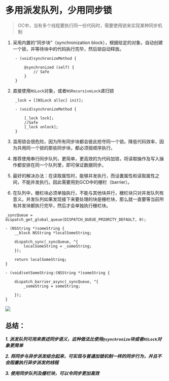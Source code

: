 # 多用派发队列，少用同步锁
> OC中，当有多个线程要执行同一份代码时，需要使用锁来实现某种同步机制

1. 采用内置的“同步块”（synchronization block），根据给定的对象，自动创建一个锁，并等待块中的代码执行完毕，然后锁自动释放。
		
		- (void)synchronizeMethod {
    
    		@synchronized (self) {
        		// Safe
    		}
		}		

2. 直接使用`NSLock`对象，或者`NSRecursiveLock`递归锁

		_lock = [[NSLock alloc] init];
		
		- (void)synchronizeMethod {
		
			[_lock lock];
			//Safe
			[_lock unlock];
		}

3. 滥用锁会很危险，因为所有同步块都会彼此抢夺同一个锁。降低代码效率，因为共用同一个锁的那些同步块，都必须按顺序执行。
4. 推荐使用串行同步队列，更简单，更高效的为代码加锁，将读取操作及写入操作都安排在同一个队列里，即可保证数据同步。

5. 最好的解决办法：在读取属性时，能够并发执行，而设置属性和读取属性之间，不能并发执行。因此需要用到GCD中的栅栏（barrier）。
6. 在队列中，栅栏块必须单独执行，不能与其他块并行，栅栏块只对并发队列有意义。并发队列如果发现接下来要处理的块是栅栏块，那么就一直要等当前所有并发块都执行完毕，然后才会单独执行栅栏块。


```
_syncQueue = dispatch_get_global_queue(DISPATCH_QUEUE_PRIORITY_DEFAULT, 0);

- (NSString *)someString {
    __block NSString *localSomeString;
    
    dispatch_sync(_syncQueue, ^{
        localSomeString = _someString;
    });
    
    return localSomeString;
}

- (void)setSomeString:(NSString *)someString {
        
    dispatch_barrier_async(_syncQueue, ^{
        _someString = someString;
        
    });
}

```

![](http://oeb4c30x3.bkt.clouddn.com/QQ20161008-1.png)


## 总结：

***1. 派发队列可用来表述同步语义，这种做法比使用`@synchronize`块或者`NSLock`对象更简单***

***2. 将同步与异步派发结合起来，可实现与普通加锁机制一样的同步行为，并且不会阻塞执行异步派发的线程***

***3. 使用同步队列及栅栏块，可以令同步更加高效***
	

